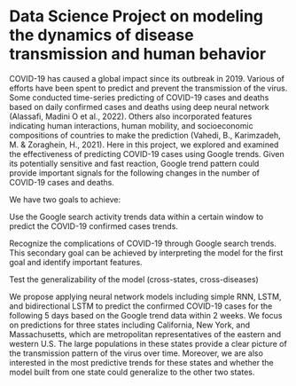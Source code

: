 # Data Science Project on modeling the dynamics of disease transmission and human behavior
COVID-19 has caused a global impact since its outbreak in 2019. Various of efforts have been spent to predict and prevent the transmission of the virus. Some conducted time-series predicting of COVID-19 cases and deaths based on daily confirmed cases and deaths using deep neural network (Alassafi, Madini O et al., 2022). Others also incorporated features indicating human interactions, human mobility, and socioeconomic compositions of countries to make the prediction (Vahedi, B., Karimzadeh, M. & Zoraghein, H., 2021). Here in this project, we explored and examined the effectiveness of predicting COVID-19 cases using Google trends. Given its potentially sensitive and fast reaction, Google trend pattern could provide important signals for the following changes in the number of COVID-19 cases and deaths.

We have two goals to achieve:

Use the Google search activity trends data within a certain window to predict the COVID-19 confirmed cases trends.

Recognize the complications of COVID-19 through Google search trends. This secondary goal can be achieved by interpreting the model for the first goal and identify important features.

Test the generalizability of the model (cross-states, cross-diseases)

We propose applying neural network models including simple RNN, LSTM, and bidirectional LSTM to predict the confirmed COVID-19 cases for the following 5 days based on the Google trend data within 2 weeks. We focus on predictions for three states including California, New York, and Massachusetts, which are metropolitan representatives of the eastern and western U.S. The large populations in these states provide a clear picture of the transmission pattern of the virus over time. Moreover, we are also interested in the most predictive trends for these states and whether the model built from one state could generalize to the other two states.
